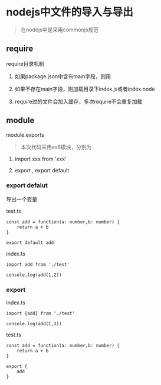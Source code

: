 # nodejs中文件的导入与导出

> 在nodejs中是采用commonjs规范

## require


require目录机制

1. 如果package.json中含有main字段，则用

2. 如果不存在main字段，则加载目录下index.js或者index.node

3. require过的文件会加入缓存，多次require不会重复加载

## module

module.exports

> 本次代码采用es6模块，分别为

1. import xxx from 'xxx'

2. export , export default

### export defalut

导出一个变量

test.ts

```
const add = function(a: number,b: number) {
    return a + b
}

export default add
```

index.ts

```
import add from './test'

console.log(add(1,2))

```

### export

index.ts

```
import {add} from './test'

console.log(add(1,3))
```

test.ts

```
const add = function(a: number,b: number) {
    return a + b
}

export {
    add
}
```